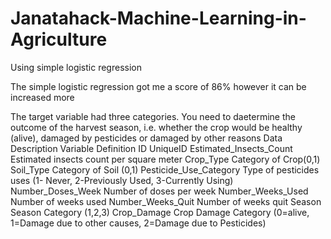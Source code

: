 # Janatahack-Machine-Learning-in-Agriculture
Using simple logistic regression 

The simple logistic regression got me a score of 86% however it can be increased more

The target variable had three categories.
You need to daetermine the outcome of the harvest season, i.e. whether the crop would be healthy (alive), damaged by pesticides or damaged by other reasons
Data Description
Variable Definition ID UniqueID Estimated_Insects_Count Estimated insects count per square meter Crop_Type Category of Crop(0,1) Soil_Type Category of Soil (0,1) Pesticide_Use_Category Type of pesticides uses (1- Never, 2-Previously Used, 3-Currently Using) Number_Doses_Week Number of doses per week Number_Weeks_Used Number of weeks used Number_Weeks_Quit Number of weeks quit Season Season Category (1,2,3) Crop_Damage Crop Damage Category (0=alive, 1=Damage due to other causes, 2=Damage due to Pesticides)
